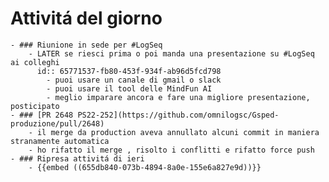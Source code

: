 # Attivitá del giorno
	- ### Riunione in sede per #LogSeq
		- LATER se riesci prima o poi manda una presentazione su #LogSeq ai colleghi
		  id:: 65771537-fb80-453f-934f-ab96d5fcd798
			- puoi usare un canale di gmail o slack
			- puoi usare il tool delle MindFun AI
			- meglio imparare ancora e fare una migliore presentazione, posticipato
	- ### [PR 2648 PS22-252](https://github.com/omnilogsc/Gsped-produzione/pull/2648)
		- il merge da production aveva annullato alcuni commit in maniera stranamente automatica
		- ho rifatto il merge , risolto i conflitti e rifatto force push
	- ### Ripresa attivitá di ieri
		- {{embed ((655db840-073b-4894-8a0e-155e6a827e9d))}}